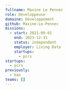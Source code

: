 ```yaml
---
fullname: Maxine Le Pennec
role: Développeuse
domaine: Développement
github: Maxine-Le-Pennec
missions:
  - start: 2021-09-01
    end: 2023-12-31
    status: independent
    employer: Living Data
    startups:
      - pcrs
startups:
  - pcrs
previously:
  - ban
teams: []
---
```

